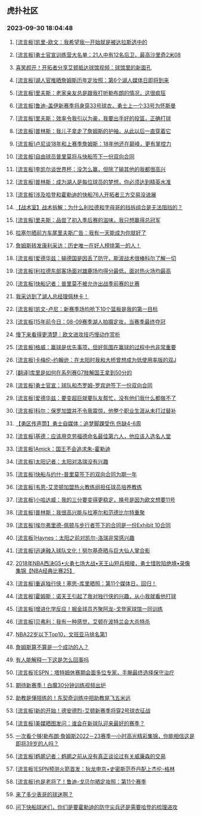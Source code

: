 ## 虎扑社区 
### 2023-09-30 18:04:48

1. [[流言板]凯里-欧文：我希望我一开始就是被达拉斯选中的](https://bbs.hupu.com/62281161.html)

2. [[流言板]勇士官宣训练营大名单：21人中有12名后卫，最高沙里奇2米08](https://bbs.hupu.com/62280174.html)

3. [喜笑颜开！开拓者分享艾顿抵达球馆视频：球馆里的新面孔](https://bbs.hupu.com/62281098.html)

4. [[流言板]湖人官推晒詹姆斯历年定妆照：第6个湖人媒体日即将到来](https://bbs.hupu.com/62280003.html)

5. [[流言板]里夫斯：老家亲友总是跟我打听勒布朗的情况，这很疯狂](https://bbs.hupu.com/62282366.html)

6. [[流言板]鲁迪-盖伊新赛季将身穿33号球衣，勇士上一个33号为怀斯曼](https://bbs.hupu.com/62280569.html)

7. [[流言板]里夫斯：效率令我引以为豪，我要出手好的投篮，正确打球](https://bbs.hupu.com/62282473.html)

8. [[流言板]普林斯：我儿子拿走了詹姆斯的护袖，从此以后一直穿着它](https://bbs.hupu.com/62280460.html)

9. [[流言板]卢尼谈18年和上赛季詹姆斯：18年他还在巅峰，更有掌控力](https://bbs.hupu.com/62280708.html)

10. [[流言板]自由球员普里莫将与快船签下一份双向合同](https://bbs.hupu.com/62278875.html)

11. [[流言板]李凯尔谈世界杯：没怎么赢，但除了输其他的我都很高兴](https://bbs.hupu.com/62283283.html)

12. [[流言板]普林斯：成为湖人是每位球员的梦想，你必须达到精英水准](https://bbs.hupu.com/62281188.html)

13. [[流言板]涉及哈登和霍勒迪的快船76人开拓者三方交易没进展](https://bbs.hupu.com/62283595.html)

14. [【战术室】战术拆解：为什么利拉德和字母哥的挡拆组合是无法阻挡的？](https://bbs.hupu.com/62279901.html)

15. [[流言板]里夫斯：品尝了初入季后赛的滋味，我只想赢得总冠军](https://bbs.hupu.com/62282236.html)

16. [拉塞尔晒前方车尾里夫斯广告：我有一天能成为你就好了](https://bbs.hupu.com/62279433.html)

17. [詹姆斯转发康利采访：历史唯一在好人榜排第一的人！](https://bbs.hupu.com/62280182.html)

18. [[流言板]爱德华兹：输德国是因丢了防守，斯波战术很棒科尔了解一切](https://bbs.hupu.com/62283096.html)

19. [[流言板]利拉德东部客场面对雄鹿场均得分最低，面对热火场均最高](https://bbs.hupu.com/62281832.html)

20. [[流言板]快船记者：普里莫不被允许出战季前赛的比赛](https://bbs.hupu.com/62283474.html)

21. [我采访到了湖人总经理佩林卡！](https://bbs.hupu.com/62282419.html)

22. [[流言板]凯文-卢尼：新赛季场均抢下10个篮板是我的第一目标](https://bbs.hupu.com/62279870.html)

23. [[流言板]15年前今日：08-09赛季湖人拍摄定妆，当赛季最终夺冠](https://bbs.hupu.com/62279679.html)

24. [慢下来看得更清楚｜欧文进攻技巧慢动作赏析](https://bbs.hupu.com/62282057.html)

25. [[流言板]格威：赢球是优先事项，但好氛围在赢球的过程中也非常重要](https://bbs.hupu.com/62283394.html)

26. [[流言板]卡梅伦-约翰逊：在太阳时我和大桥曾想成为低使用率版的双J](https://bbs.hupu.com/62280122.html)

27. [[翻译]库里是如何在系列赛G7肢解国王拿到50分的](https://bbs.hupu.com/62280314.html)

28. [[流言板]勇士官宣：球队和杰罗姆-罗宾逊签下一份双向合同](https://bbs.hupu.com/62279237.html)

29. [[流言板]爱德华兹：要变超巨就要队友帮忙，没有他们我什么都做不了](https://bbs.hupu.com/62283512.html)

30. [[流言板]科尔：保罗加盟并不令我震惊，他整个职业生涯从未打过替补](https://bbs.hupu.com/62279575.html)

31. [【勇区传声筒】勇士自媒体：追梦脚踝受伤 伤缺4-6周](https://bbs.hupu.com/62283442.html)

32. [[流言板]基德：应该用克劳福德命名最佳第六人，他应该入选名人堂](https://bbs.hupu.com/62281447.html)

33. [[流言板]Amick：国王不会追求朱-霍勒迪](https://bbs.hupu.com/62283625.html)

34. [[流言板]太阳记者：太阳对洛瑞没有兴趣](https://bbs.hupu.com/62283778.html)

35. [[流言板]快船与约什-普里莫签下的双向合同为期一年](https://bbs.hupu.com/62283603.html)

36. [[流言板]韦恩-艾灵顿加盟热火教练组担任球员培养教练](https://bbs.hupu.com/62283419.html)

37. [[流言板]小哈达威：我的三分要变得更稳定，换号是因为欧文想要11号](https://bbs.hupu.com/62283160.html)

38. [[流言板]普林斯：我很高兴能与拉塞尔和范德比尔特重聚](https://bbs.hupu.com/62283737.html)

39. [[流言板]埃尔弗里德-佩顿与步行者签下的合同是一份Exhibit 10合同](https://bbs.hupu.com/62283504.html)

40. [[流言板]Haynes：太阳之前对凯尔-洛瑞非常感兴趣](https://bbs.hupu.com/62283658.html)

41. [[流言板]迅速融入球队文化！努尔基奇晒与巨大仙人掌合影](https://bbs.hupu.com/62283375.html)

42. [2018年NBA西决G5•火勇七场大战•天王山短兵相接，勇士惜败陷绝境•录像集锦【NBA经典比赛25】](https://bbs.hupu.com/62283009.html)

43. [[流言板]重返独行侠！塞思-库里晒照：第11个媒体日，回归！](https://bbs.hupu.com/62283436.html)

44. [[流言板]霍姆斯：诺天王引起了我对独行侠的兴趣，从小我就看他打球](https://bbs.hupu.com/62283479.html)

45. [[流言板]增进化学反应！掘金球员齐聚阿龙-戈登家球馆一同训练](https://bbs.hupu.com/62280939.html)

46. [[流言板]贝弗利：我有一种感觉，艾顿在波特兰会大杀特杀](https://bbs.hupu.com/62279284.html)

47. [NBA22岁以下Top10，文班亚马排名第1](https://bbs.hupu.com/62283391.html)

48. [詹姆斯算不算是一个成功的人？](https://bbs.hupu.com/62283480.html)

49. [有人能解释一下这是怎么回事吗](https://bbs.hupu.com/62282546.html)

50. [[流言板]ESPN：塔特姆休赛期会面多位专家，手腕最终选择保守治疗](https://bbs.hupu.com/62278932.html)

51. [期待新赛季！白魔30分钟训练视频出炉](https://bbs.hupu.com/62281148.html)

52. [助教是懂陪练的！东契奇训练中把助教晃飞五米远](https://bbs.hupu.com/62280766.html)

53. [[流言板]新的开始！德安德烈-艾顿新赛季将穿2号球衣征战](https://bbs.hupu.com/62279346.html)

54. [[流言板]美媒晒图发问：谁会在新球队迎来最好的赛季？](https://bbs.hupu.com/62279054.html)

55. [一次看个够!勒布朗·詹姆斯2022－23赛季一小时高光精彩集锦，你能相信这是即将39岁的人吗？](https://bbs.hupu.com/62280378.html)

56. [[流言板]鹈鹕记者：鹈鹕之前从没有真正谈论过有关威廉森的交易](https://bbs.hupu.com/62283772.html)

57. [[流言板]ESPN预测火箭首发：狄龙申京+史密斯范乔丹配上杰伦-格林](https://bbs.hupu.com/62279189.html)

58. [[流言板]也是老将了！鲁迪-戈贝尔晒定妆照：第11个赛季](https://bbs.hupu.com/62283241.html)

59. [来了多少表哥的球迷啊？](https://bbs.hupu.com/62282485.html)

60. [问下快船球迷们，你们是要霍勒迪的防守尖兵还是需要哈登的梳理进攻](https://bbs.hupu.com/62282544.html)

